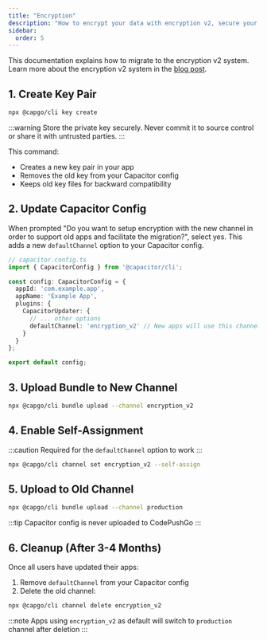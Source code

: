 ```yaml
---
title: "Encryption"
description: "How to encrypt your data with encryption v2, secure your app and ensure only you can update your users with your updates"
sidebar:
  order: 5
---
```


This documentation explains how to migrate to the encryption v2 system. Learn more about the encryption v2 system in the [blog post](https://capgo.app/blog/introducing-end-to-end-security-to-capacitor-updater-with-code-signing).

## 1. Create Key Pair

```bash
npx @capgo/cli key create
```

:::warning
Store the private key securely. Never commit it to source control or share it with untrusted parties.
:::

This command:
- Creates a new key pair in your app
- Removes the old key from your Capacitor config
- Keeps old key files for backward compatibility

## 2. Update Capacitor Config

When prompted "Do you want to setup encryption with the new channel in order to support old apps and facilitate the migration?", select yes. This adds a new `defaultChannel` option to your Capacitor config.

```ts
// capacitor.config.ts
import { CapacitorConfig } from '@capacitor/cli';

const config: CapacitorConfig = {
  appId: 'com.example.app',
  appName: 'Example App',
  plugins: {
    CapacitorUpdater: {
      // ... other options
      defaultChannel: 'encryption_v2' // New apps will use this channel
    }
  }
};

export default config;
```

## 3. Upload Bundle to New Channel

```bash
npx @capgo/cli bundle upload --channel encryption_v2
```

## 4. Enable Self-Assignment

:::caution
Required for the `defaultChannel` option to work
:::

```bash
npx @capgo/cli channel set encryption_v2 --self-assign
```

## 5. Upload to Old Channel

```bash
npx @capgo/cli bundle upload --channel production
```

:::tip
Capacitor config is never uploaded to CodePushGo
:::

## 6. Cleanup (After 3-4 Months)

Once all users have updated their apps:

1. Remove `defaultChannel` from your Capacitor config
2. Delete the old channel:

```bash
npx @capgo/cli channel delete encryption_v2
```

:::note
Apps using `encryption_v2` as default will switch to `production` channel after deletion
:::
